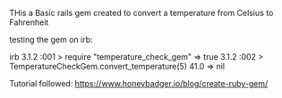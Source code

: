 THis a Basic rails gem created to convert a temperature from Celsius to Fahrenheit

testing the gem on irb:

irb
3.1.2 :001 > require "temperature_check_gem"
=> true
3.1.2 :002 > TemperatureCheckGem.convert_temperature(5)
41.0
=> nil

Tutorial followed:
https://www.honeybadger.io/blog/create-ruby-gem/